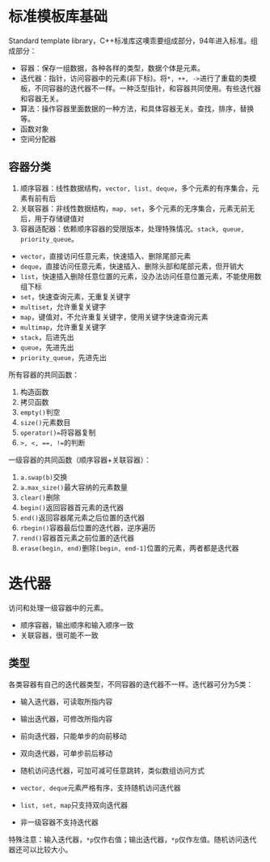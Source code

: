 # 标准模板库基础

Standard template library，C++标准库这噢乖要组成部分，94年进入标准。组成部分：
- 容器：保存一组数据，各种各样的类型，数据个体是元素。
- 迭代器：指针，访问容器中的元素(非下标)。将`*, ++, ->`进行了重载的类模板，不同容器的迭代器不一样。一种泛型指针，和容器共同使用。有些迭代器和容器无关。
- 算法：操作容器里面数据的一种方法，和具体容器无关。查找，排序，替换等。
- 函数对象
- 空间分配器

## 容器分类

1. 顺序容器：线性数据结构，`vector, list, deque`，多个元素的有序集合，元素有前有后
2. 关联容器：非线性数据结构，`map, set`，多个元素的无序集合，元素无前无后，用于存储键值对
3. 容器适配器：依赖顺序容器的受限版本，处理特殊情况。`stack, queue, priority_queue`。

- `vector`，直接访问任意元素，快速插入、删除尾部元素
- `deque`，直接访问任意元素，快速插入、删除头部和尾部元素，但开销大
- `list`，快速插入删除任意位置的元素，没办法访问任意位置元素，不能使用数组下标
- `set`，快速查询元素，无重复关键字
- `multiset`，允许重复关键字
- `map`，键值对，不允许重复关键字，使用关键字快速查询元素
- `multimap`，允许重复关键字
- `stack`，后进先出
- `queue`，先进先出
- `priority_queue`，先进先出

所有容器的共同函数：
1. 构造函数
2. 拷贝函数
3. `empty()`判空
4. `size()`元素数目
5. `operator()=`将容器复制
6. `>, <, ==, !=`的判断

一级容器的共同函数（顺序容器+关联容器）：
1. `a.swap(b)`交换
2. `a.max_size()`最大容纳的元素数量
3. `clear()`删除
4. `begin()`返回容器首元素的迭代器
5. `end()`返回容器尾元素之后位置的迭代器
6. `rbegin()`容器最后位置的迭代器，逆序遍历
7. `rend()`容器首元素之前位置的迭代器
8. `erase(begin, end)`删除`[begin, end-1]`位置的元素，两者都是迭代器

# 迭代器

访问和处理一级容器中的元素。
- 顺序容器，输出顺序和输入顺序一致
- 关联容器，很可能不一致

## 类型

各类容器有自己的迭代器类型，不同容器的迭代器不一样。迭代器可分为5类：
- 输入迭代器，可读取所指内容
- 输出迭代器，可修改所指内容
- 前向迭代器，只能单步的向前移动
- 双向迭代器，可单步前后移动
- 随机访问迭代器，可加可减可任意跳转，类似数组访问方式

- `vector, deque`元素严格有序，支持随机访问迭代器
- `list, set, map`只支持双向迭代器
- 非一级容器不支持迭代器

特殊注意：输入迭代器，`*p`仅作右值；输出迭代器，`*p`仅作左值。随机访问迭代器还可以比较大小。